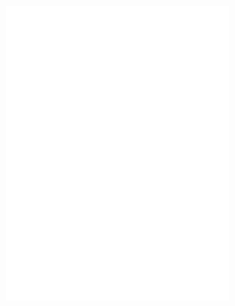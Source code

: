 #  <a href="https://monkeytype.com/profile/ar1tro">
   <img src="https://raw.githubusercontent.com/aritrooooo/monkeytype/monkeytype-readme/monkeytype-readme-pb.svg" alt="My Monkeytype profile" />
 </a>
